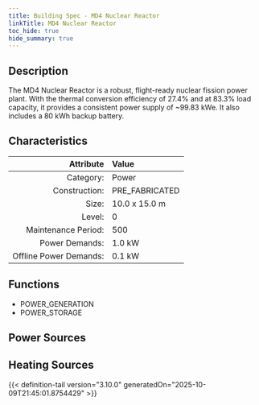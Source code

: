 ```yaml
---
title: Building Spec - MD4 Nuclear Reactor
linkTitle: MD4 Nuclear Reactor
toc_hide: true
hide_summary: true
---
```

<!-- This is generated by the MarsSim HelpGenertor, do not edit. -->

## Description
The MD4 Nuclear Reactor is a robust, flight-ready nuclear fission power plant. &#10;With the thermal conversion efficiency of 27.4% and at 83.3% load capacity, &#10;it provides a consistent power supply of ~99.83 kWe.&#10;It also includes a 80 kWh backup battery.

## Characteristics

| Attribute      | Value |
|--------:|:------|
|Category:|Power|
|Construction:|PRE_FABRICATED|
|Size:|10.0 x 15.0 m|
|Level:|0|
|Maintenance Period:|500|
|Power Demands:|1.0 kW|
|Offline Power Demands:|0.1 kW|

## Functions
      
- POWER_GENERATION
- POWER_STORAGE


## Power Sources
      

## Heating Sources



{{< definition-tail version="3.10.0" generatedOn="2025-10-09T21:45:01.8754429" >}}

